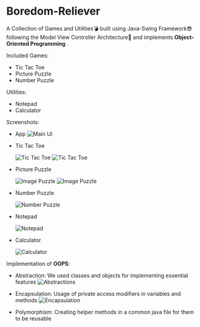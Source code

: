 # Boredom-Reliever

A Collection of Games and Utilities💣 built using Java-Swing Framework😎 following the Model View Controller Architecture🧱 and implements **Object-Oriented Programming** .

Included Games:

- Tic Tac Toe
- Picture Puzzle
- Number Puzzle

Utilities:

- Notepad
- Calculator

Screenshots:

- App
  ![Main UI](src/Pics/MainUI.jpg)

- Tic Tac Toe

  ![Tic Tac Toe](src/Pics/TicTacToe.jpg)
  ![Tic Tac Toe](src/Pics/TicTacToe1.jpg)
- Picture Puzzle

  ![Image Puzzle](src/Pics/PicturePuzzle.jpg)
  ![Image Puzzle](src/Pics/PicturePuzzle1.jpg)
- Number Puzzle

  ![Number Puzzle](src/Pics/NumberPuzzle.jpg)
- Notepad

  ![Notepad](src/Pics/Notepad.jpg)
- Calculator

  ![Calculator](src/Pics/Calculator.jpg)

Implementation of **OOPS**:
- Abstraction:
  We used classes and objects for implementing essential features
  ![Abstractions](src/Pics/abstraction.jpg)
  
- Encapsulation:
  Usage of private access modifiers in variables and methods
  ![Encapsulation](src/Pics/encapsulation.jpg)
- Polymorphism:
  Creating helper methods in a common java file for them to be reusable
  
